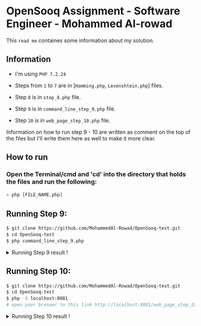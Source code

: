 # OpenSooq Assignment - Software Engineer - Mohammed Al-rowad

This `read me` containes some information about my solution.

## Information

- I'm using `PHP 7.2.24`

- Steps from `1` to `7` are in [`Hamming.php`, `Levenshtein.php`] files.

- Step `8` is in `step_8.php` file.

- Step `9` is in `command_line_step_9.php` file.

- Step `10` is in `web_page_step_10.php` file.

Information on how to run step 9 - 10 are written as comment on the top of the files but I'll write them here as well to make it more clear.

## How to run

### Open the Terminal/cmd and 'cd' into the directory that holds the files and run the following:

```bash
> php [FILE_NAME.php]
```

## Running Step 9:

```bash
$ git clone https://github.com/MohammedAl-Rowad/OpenSooq-test.git
$ cd OpenSooq-test
$ php command_line_step_9.php
```

<details>
  <summary>Running Step 9 result !</summary>

  <img src="step_9_res.png">
</details>

## Running Step 10:

```bash
$ git clone https://github.com/MohammedAl-Rowad/OpenSooq-test.git
$ cd OpenSooq-test
$ php -S localhost:8081
# open your broswer to this link http://localhost:8081/web_page_step_10.php
```

<details>
  <summary>Running Step 10 result !</summary>

  <img src="step_10_res.png">
</details>
